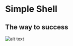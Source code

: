 # Simple Shell

## The way to success

![alt text](https://miro.medium.com/max/1204/1*5w2fOfCVL5FdK7oYDJgIHg.png)
